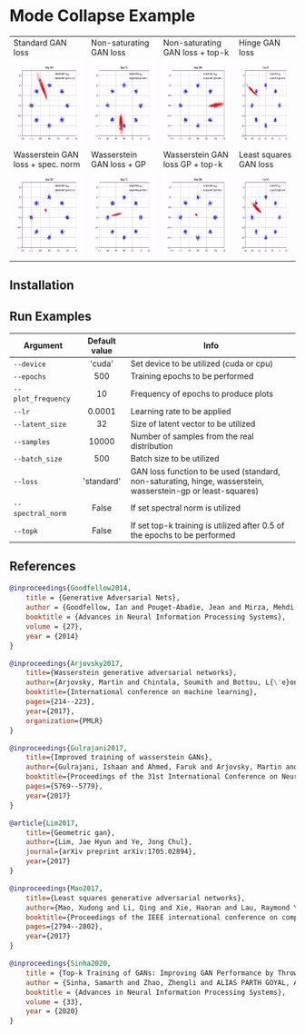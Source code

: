 # Mode Collapse Example

<table>
  <tr>
    <td> Standard GAN loss </td>
    <td> Non-saturating GAN loss </td>
    <td> Non-saturating GAN loss + top-k </td>
    <td> Hinge GAN loss </td>
  </tr> 
  <tr>
    <td> <img src="/plots/standard.gif"  alt="1" width = 200px height = 150px ></td>
    <td><img src="/plots/non-saturating.gif" alt="2" width = 200px height = 150px></td>
    <td> <img src="/plots/non-saturating_top_k.gif"  alt="3" width = 200px height = 150px ></td>
    <td><img src="/plots/hinge.gif" alt="4" width = 200px height = 150px></td>
  </tr> 
  <tr>
    <td> Wasserstein GAN loss + spec. norm </td>
    <td> Wasserstein GAN loss + GP </td>
    <td> Wasserstein GAN loss GP + top-k </td>
    <td> Least squares GAN loss </td>
  </tr> 
  <tr>
    <td> <img src="/plots/wasserstein.gif"  alt="5" width = 200px height = 150px ></td>
    <td><img src="/plots/wasserstein-gp.gif" alt="6" width = 200px height = 150px></td>
    <td> <img src="/plots/wasserstein-gp_top_k.gif"  alt="7" width = 200px height = 150px ></td>
    <td><img src="/plots/least-squares.gif" alt="8" width = 200px height = 150px></td>
  </td>
  </tr>
</table>

## Installation

## Run Examples

|Argument | Default value | Info |
| --- | :---: | --- |
|`--device` | 'cuda' | Set device to be utilized (cuda or cpu) |
|`--epochs` | 500 | Training epochs to be performed |
|`--plot_frequency` | 10 | Frequency of epochs to produce plots |
|`--lr` | 0.0001 | Learning rate to be applied |
|`--latent_size` | 32 | Size of latent vector to be utilized |
|`--samples` | 10000 | Number of samples from the real distribution |
|`--batch_size` | 500 | Batch size to be utilized |
|`--loss` | 'standard' | GAN loss function to be used (standard, non-saturating, hinge, wasserstein, wasserstein-gp or least-squares) |
|`--spectral_norm` | False | If set spectral norm is utilized |
|`--topk` | False | If set top-k training is utilized after 0.5 of the epochs to be performed |

## References

````bibtex
@inproceedings{Goodfellow2014,
    title = {Generative Adversarial Nets},
    author = {Goodfellow, Ian and Pouget-Abadie, Jean and Mirza, Mehdi and Xu, Bing and Warde-Farley, David and Ozair, Sherjil and Courville, Aaron and Bengio, Yoshua},
    booktitle = {Advances in Neural Information Processing Systems},
    volume = {27},
    year = {2014}
}
````

````bibtex
@inproceedings{Arjovsky2017,
    title={Wasserstein generative adversarial networks},
    author={Arjovsky, Martin and Chintala, Soumith and Bottou, L{\'e}on},
    booktitle={International conference on machine learning},
    pages={214--223},
    year={2017},
    organization={PMLR}
}
````

````bibtex
@inproceedings{Gulrajani2017,
    title={Improved training of wasserstein GANs},
    author={Gulrajani, Ishaan and Ahmed, Faruk and Arjovsky, Martin and Dumoulin, Vincent and Courville, Aaron},
    booktitle={Proceedings of the 31st International Conference on Neural Information Processing Systems},
    pages={5769--5779},
    year={2017}
}
````

````bibtex
@article{Lim2017,
    title={Geometric gan},
    author={Lim, Jae Hyun and Ye, Jong Chul},
    journal={arXiv preprint arXiv:1705.02894},
    year={2017}
}
````

````bibtex
@inproceedings{Mao2017,
    title={Least squares generative adversarial networks},
    author={Mao, Xudong and Li, Qing and Xie, Haoran and Lau, Raymond YK and Wang, Zhen and Paul Smolley, Stephen},
    booktitle={Proceedings of the IEEE international conference on computer vision},
    pages={2794--2802},
    year={2017}
}
````

````bibtex
@inproceedings{Sinha2020,
    title = {Top-k Training of GANs: Improving GAN Performance by Throwing Away Bad Samples},
    author = {Sinha, Samarth and Zhao, Zhengli and ALIAS PARTH GOYAL, Anirudh Goyal and Raffel, Colin A and Odena, Augustus},
    booktitle = {Advances in Neural Information Processing Systems},
    volume = {33},
    year = {2020}
}
````
